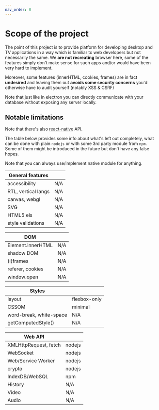 ```yaml
---
nav_order: 0
---
```

# Scope of the project
The point of this project is to provide platform for developing desktop and TV applications in a way which is familiar to web developers but not necessarily the same. We **are not recreating** browser here, some of the features simply don't make sense for such apps and/or would have been very hard to implement.

Moreover, some features (innerHTML, cookies, frames) are in fact **undesired** and leaving them out **avoids some security concerns** you'd otherwise have to audit yourself (notably XSS & CSRF)

Note that just like in electron you can directly communicate with your database without exposing any server locally.

## Notable limitations
Note that there's also [react-native](https://github.com/cztomsik/stain/tree/master/examples/react) API.

The table below provides some info about what's left out completely, what can be done with plain `nodejs` or with some 3rd party module from `npm`. Some of them might be introduced in the future but don't have any false hopes.

Note that you can always use/implement native module for anything.

| General features    |     |
|---------------------|-----|
| accessibility       | N/A |
| RTL, vertical langs | N/A |
| canvas, webgl       | N/A |
| SVG                 | N/A |
| HTML5 els           | N/A |
| style validations   | N/A |

| DOM               |     |
|-------------------|-----|
| Element.innerHTML | N/A |
| shadow DOM        | N/A |
| (i)frames         | N/A |
| referer, cookies  | N/A |
| window.open       | N/A |

| Styles                  |              |
|-------------------------|--------------|
| layout                  | flexbox-only |
| CSSOM                   | minimal      |
| word-break, white-space | N/A          |
| getComputedStyle()      | N/A          |

| Web API               |        |
|-----------------------|--------|
| XMLHttpRequest, fetch | nodejs |
| WebSocket             | nodejs |
| Web/Service Worker    | nodejs |
| crypto                | nodejs |
| IndexDB/WebSQL        | npm    |
| History               | N/A    |
| Video                 | N/A    |
| Audio                 | N/A    |
